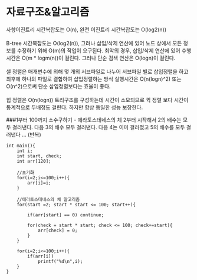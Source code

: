 # 자료구조&알고리즘

사향이진트리 시간복잡도는 O(n), 완전 이진트리 시간복잡도는 O(log2(n))<br><br>
B-tree 시간복잡도는 O(log2(n)), 그러나 삽입/삭제 연산에 있어 노드 상에서 모든 정보를 수정하기 위해 O(m)의 작업이 요구된다. 최악의 경우, 삽입/삭제 연산에 있어 수행시간은 O(m * logm(n))이 걸린다. 그러나 단순 검색 연산은 O(logn)이 걸린다. <br><br>
셸 정렬은 매개변수에 의해 몇 개의 서브파일로 나누어 서브파일 별로 삽입정렬을 하고 최후에 하나의 파일로 결합하여 삽입정렬하는 방식 실행시간은 O(n(logn)^2) 또는 O(n^2)으로써 단순 삽입정렬보다는 효율이 좋다. 
<br><br>
힙 정렬은 O(n(logn)) 트리구조를 구성하는데 시간이 소모되므로 퀵 정렬 보다 시간이 통계적으로 두배정도 걸린다. 하지만 항상 동일한 성능 보장한다.

###1부터 100까지 소수구하기 - 에라토스테네스의 체
2부터 시작해서 2의 배수는 모두 걸러낸다. 다음 3의 배수 모두 걸러낸다. 다음 4는 이미 걸러졌고 5의 배수를 모두 걸러낸다 ... (반복) 
```
int main(){
    int i;
    int start, check; 
    int arr[120]; 
    
    //초기화
    for(i=2;i<=100;i++){
        arr[i]=i;
    }
    
    //에라토스테네스의 체 알고리즘 
    for(start =2; start * start <= 100; start++){
        
        if(arr[start] == 0) continue; 
        
        for(check = start * start; check <= 100; check+=start){
            arr[check] = 0;
        }
    }
    
    for(i=2;i<=100;i++){
        if(arr[i])
            printf("%d\n",i);
    }
}
```